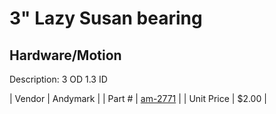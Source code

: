 # 3" Lazy Susan bearing
## Hardware/Motion
Description: 	3 OD 1.3 ID 

| Vendor | Andymark | 
| Part # | [am-2771](http://www.andymark.com/product-p/am-2771.htm) | 
| Unit Price | $2.00 | 
